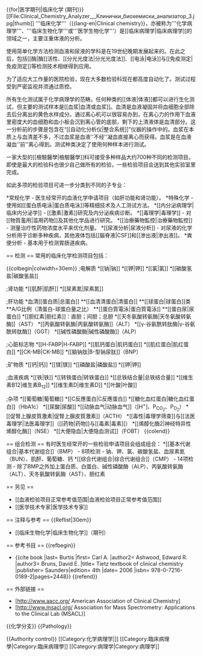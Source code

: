 {{for|医学期刊|临床化学 (期刊)}}
[[File:Clinical_Chemistry_Analyzer_,_Клинички_биохемиски_анализатор_3.jpg|thumb]]
'''临床化学'''（{{lang-en|Clinical chemistry}}，亦被称为'''化学病理学'''、'''临床生物化学'''或'''医学生物化学'''）是[[临床病理学|临床病理学]]的领域之一，主要注重体液的分析。

使用简单化学方法检测血液和尿液的学科是在19世纪晚期发展起来的。在此之后，包括[[酶|酶]]活性、[[分光光度法|分光光度法]]、[[电泳|电泳]]与[[免疫测定|免疫测定]]等检测技术相继得到应用。

为了适应大工作量的医院检验，现在大多数检验科现在都高度自动化了。测试过程受到严密监视并须通过质控。

所有生化测试属于化学病理学的范畴。任何种类的[[体液|体液]]都可以进行生化测试，但主要的测试样本是[[血浆|血清或血浆]]。血清是血液凝固并将血细胞全部除去后分离出的黄色水样成分。通过离心机可以很容易办到，在离心力的作用下血液里密度大的血细胞和血小板会沉到离心管的底部，剩下的上清液体是血清部分。这一分析前的步骤是包含在“[[自动化分析仪|整合系统]]”仪器的操作中的。血浆在本质上与血清差不多，不过血浆是血液''不经''凝血直接离心而获得。血浆是在血液凝血''前''离心得到。测试种类决定了使用何种样本进行测试。

一家大型的[[檢驗醫學|檢驗醫學]]科可接受多种样品大约700种不同的检测项目。即使是最大的检验科也很少自己做所有的检验，一些检验项目会送到其他实验室里完成。

如此多项的检验项目可进一步分类到不同的子专业：

*常规化学 - 医生经常开的血液化学申请项目（如肝功能和肾功能）。
*特殊化学 - 使用如[[蛋白质电泳|蛋白质电泳]]等精细技术及人工测试方法。
*[[内分泌病理学|临床内分泌学]] - [[激素|激素]]研究及内分泌疾病诊断。
*[[毒理学|毒理学]] - 对[[物質濫用|滥用药物]]及其他化学品进行研究。
*[[治療藥物監控|治療藥物監控]] - 测量治疗性药物浓度水平来优化剂量。
*[[尿液分析|尿液分析]] - 对尿液的化学分析用于诊断多种疾病，其他液体包括[[腦脊液|CSF]]和[[渗出液|渗出液]]。
*粪便分析 - 基本用于检测胃肠道疾病。

== 检测 ==
常用的临床化学检测项目包括：

{{colbegin|colwidth=30em}}
;电解质
*[[钠|钠]]
*[[钾|钾]]
*[[氯|氯]]
*[[碳酸氢盐|碳酸氢盐]]

;肾功能
*[[肌酐|肌酐]]
*[[尿素氮|尿素氮]]

;肝功能
*血清[[蛋白质|总蛋白]]
**[[血清清蛋白|清蛋白]]
**[[球蛋白|球蛋白]]类
**A/G比例（清蛋白-球蛋白量之比）
**[[蛋白質電泳|蛋白質電泳]]
**[[蛋白尿|尿蛋白]]
*[[胆红素|胆红素]]：直胆；间胆；总胆
*[[天冬氨酸转氨酶|天冬氨酸转氨酶]]（AST）
*[[丙氨酸转氨酶|丙氨酸转氨酶]]（ALT）
*[[γ-谷氨酰转肽酶|γ-谷氨酰转肽酶]]（GGT）
*[[碱性磷酸酶|碱性磷酸酶]]（ALP）

;心脏标志物
*[[H-FABP|H-FABP]]
*[[肌钙蛋白|肌钙蛋白]]
*[[肌红蛋白|肌红蛋白]]
*[[CK-MB|CK-MB]]
*[[脑钠肽|B-型钠尿肽]]（BNP）

;矿物质
*[[钙|钙]]
*[[镁|镁]]
*[[磷酸盐|磷酸盐]]
*[[钾|钾]]

;血液疾病
*[[铁|铁]]
*[[转铁蛋白|转铁蛋白]]
*[[总铁结合量|总铁结合量]]
*[[维生素B12|维生素B<sub>12</sub>]]
*[[维生素D|维生素D]]
*[[叶酸|叶酸]]

;杂项
*[[葡萄糖|葡萄糖]]
*[[C反應蛋白|C反應蛋白]]
*[[糖化血红蛋白|糖化血红蛋白]]（HbA1c）
*[[尿酸|尿酸]]
*[[动脉血气|动脉血气]]（[H<sup>+</sup>]、P<sub>CO<sub>2</sub></sub>、P<sub>O<sub>2</sub></sub>）
*[[促腎上腺皮質激素|促腎上腺皮質激素]]（ACTH）
*[[毒性|毒理学筛查]]与[[法医毒理学|法医毒理学]]（[[药物|药物]]与[[毒素|毒素]]）
*[[烯醇化酶2|神经特异性烯醇化酶]]（NSE）
*[[大便隐血|大便隐血测试]]（FOBT）
{{colend}}

== 组合检测 ==
有时医生经常开的一些检验申请项目会组成组合：
*[[基本代谢组合|基本代谢组合]]（BMP） - 8项检测 - 钠、钾、氯、碳酸氢盐、血尿素氮（BUN）、肌酐、葡萄糖、钙
*[[综合代谢组合|综合代谢组合]]（CMP） - 14项检测 - 除了BMP之外加上蛋白质、白蛋白、碱性磷酸酶（ALP）、丙氨酸转氨酶（ALT）、天冬氨酸转氨酶（AST）、胆红素

== 另见 ==
* [[血液检验项目正常参考值范围|血液检验项目正常参考值范围]]
* [[医学技术专家|医学技术专家]]

== 注释与参考 ==
{{Reflist|30em}}
* [[临床生物化学|临床生物化学]]（期刊）

== 参考书目 ==
{{refbegin}}
* {{cite book |last= Burtis |first= Carl A. |author2= Ashwood, Edward R. |author3= Bruns, David E. |title= Tietz textbook of clinical chemistry |publisher= Saunders|edition= 4th |date= 2006  |isbn= 978-0-7216-0189-2|pages=2448}}
{{refend}}

== 外部链接 ==
* [http://www.aacc.org/ American Association of Clinical Chemistry]
* [http://www.msacl.org/ Association for Mass Spectrometry: Applications to the Clinical Lab (MSACL)]

{{化学分支}}
{{Pathology}}

{{Authority control}}
[[Category:化学病理学|]]
[[Category:臨床病理學|Category:臨床病理學]]
[[Category:病理学|Category:病理学]]